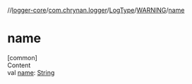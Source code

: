 //[logger-core](../../../../index.md)/[com.chrynan.logger](../../index.md)/[LogType](../index.md)/[WARNING](index.md)/[name](name.md)



# name  
[common]  
Content  
val [name](name.md): [String](https://kotlinlang.org/api/latest/jvm/stdlib/kotlin/-string/index.html)  



